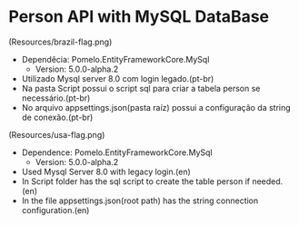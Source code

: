 # Person API with MySQL DataBase

(Resources/brazil-flag.png)
- Dependêcia: Pomelo.EntityFrameworkCore.MySql
    - Version: 5.0.0-alpha.2
- Utilizado Mysql server 8.0 com login legado.(pt-br)
- Na pasta Script possui o script sql para criar a tabela person se necessário.(pt-br)
- No arquivo appsettings.json(pasta raíz) possui a configuração da string de conexão.(pt-br)

(Resources/usa-flag.png)
- Dependence: Pomelo.EntityFrameworkCore.MySql
    - Version: 5.0.0-alpha.2
- Used Mysql Server 8.0 with legacy login.(en)
- In Script folder has the sql script to create the table person if needed.(en)
- In the file appsettings.json(root path) has the string connection configuration.(en)

